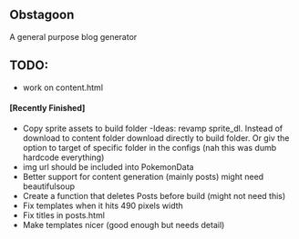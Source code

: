 ## Obstagoon
A general purpose blog generator

## TODO:
- work on content.html

#### [Recently Finished]
- Copy sprite assets to build folder
    -Ideas: revamp sprite_dl. Instead of download to content folder download directly to build
    folder. Or giv the option to target of specific folder in the configs (nah this was dumb
    hardcode everything)
- img url should be included into PokemonData
- Better support for content generation (mainly posts) might need beautifulsoup
- Create a function that deletes Posts before build (might not need this)
- Fix templates when it hits 490 pixels width
- Fix titles in posts.html
- Make templates nicer (good enough but needs detail)